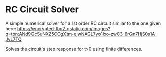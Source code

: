 # RC Circuit Solver 

A simple numerical solver for a 1st order RC circuit similar to the one given here: https://encrypted-tbn2.gstatic.com/images?q=tbn:ANd9GcSuNXZ5CCgXtm-qjwNAGL7yo1Ixo-zwC3-6rGn7HjS0s1A-JvL7TQ

Solves the circuit's step response for t>0  using finite differences.
